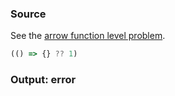 ### Source
See the [arrow function level problem](../../../../parser/docs/arrow-function-level-problem.md).

```js
(() => {} ?? 1)
```

### Output: error
